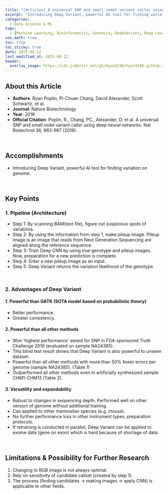 ```yaml
---
title: "[Articles] A universal SNP and small-indel variant caller using deep neural networks"
excerpt: "Introducing Deep Variant, powerful AI tool for finding variation on genome."
categories:
  - Data Science & ML
tags:
  - [Machine Learning, Bioinformatics, Genomics, DeepVariant, Deep Learning]
use_math: true
toc: true
toc_sticky: true
date: 2025-08-12
last_modified_at: 2025-08-12
header:
  overlay_image: https://cdn.jsdelivr.net/gh/Hyun3246/hyun3246.github.io@master/image/overlay%20image/Research%20Paper.png
---
```


## About this Article
- **Authors**: Ryan Poplin, Pi-Chuan Chang, David Alexander, Scott Schwartz, et al.
- **Journal**: Nature Biotechnology
- **Year**: 2018
- **Official Citation**: Poplin, R., Chang, PC., Alexander, D. et al. A universal SNP and small-indel variant caller using deep neural networks. Nat Biotechnol 36, 983-987 (2018).

<br/>

## Accomplishments
- Introducing Deep Variant, powerful AI tool for finding variation on genome.

<br/>

## Key Points

### 1. Pipeline (Architecture)
- Step 1: By scanning BAM(text file), figure out suspicious spots of variations.
- Step 2: By using the information from step 1, make pileup image. Pileup image is an image that reads from Next Generation Sequencing are aligned along the reference sequence.
- Step 3: Train Deep CNN by using true genotype and pileup images. Now, preparation for a new prediction is complete.
- Step 4: Enter a new pileup image as an input.
- Step 5: Deep Variant returns the variation likelihood of the genotype.

<br/>

### 2. Advantages of Deep Variant

#### 1. Powerful than GATK (SOTA model based on probabilistic theory)
- Better performance.
- Greater consistency.

#### 2. Powerful than all other methods
- Won 'highest performance' award for SNP in FDA-sponsored Truth Challenge 2016 (evaluated on sample NA24385).
- This blind test result shows that Deep Variant is also powerful to unseen dataset.
- Powerful than all other methods with more than 50% fewer errors per genome (sample NA24385). (Table 1)
- Outperformed all other methods even in artificially synthesized sample CHM1-CHM13 (Table 2).

#### 3. Versatility and expandability
- Robust to changes in sequencing depth. Performed well on other version of genome without additional training.
- Can applied to other mammalian species (e.g. mouse).
- No further performance loss in other instrument types, preparation protocols.
- If retraining is conducted in parallel, Deep Variant can be applied to exome data (gene on exon) which is hard because of shortage of data.

<br/>

## Limitations & Possibility for Further Research
1. Changing to RGB image is not always optimal.
2. Rely on sensitivity of candidate callset (created by step 1).
3. The process (finding candidates -> making images -> apply CNN) is applicable to other fields.